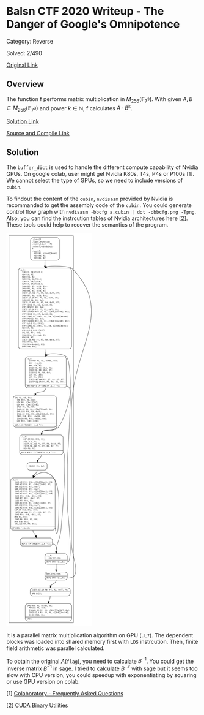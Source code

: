 # Balsn CTF 2020 Writeup - The Danger of Google's Omnipotence

Category: Reverse

Solved: 2/490

[Original Link](https://colab.research.google.com/drive/1GJOkWpFqG-RQvNHeNwQf2F8C6UFQF70C?usp=sharing)

## Overview

The function f performs matrix multiplication in $M_{256}(\mathbb{F}_{7^3})$. With given $A, B \in M_{256}(\mathbb{F}_{7^3})$ and power $k\in\mathbb{N}$, f calculates $A\cdot B^k$. 

[Solution Link](https://colab.research.google.com/drive/1VR2E7cAO_XBQRWkqma6HPpudjQY9HLmv?usp=sharing)

[Source and Compile Link](https://colab.research.google.com/drive/1MRo77IDvEJB3FkEivpme71y3g-24aCku?usp=sharing)

## Solution

The `buffer_dict` is used to handle the different compute capability of Nvidia GPUs. On google colab, user might get Nvidia K80s, T4s, P4s or P100s [1]. We cannot select the type of GPUs, so we need to include versions of `cubin`.

To findout the content of the `cubin`, `nvdisasm` provided by Nvidia is recommanded to get the assembly code of the `cubin`. You could generate control flow graph with `nvdisasm -bbcfg a.cubin | dot -obbcfg.png -Tpng`. Also, you can find the instrcution tables of Nvidia architectures here [2]. These tools could help to recover the semantics of the program.

![static/bbcfg.png](static/bbcfg.png)

It is a parallel matrix multiplication algorithm on GPU (`.L7`). The dependent blocks was loaded into shared memory first with `LDS` instrcution. Then, finite field arithmetic was parallel calculated. 

To obtain the original $A$(`flag`), you need to calculate $B^{-1}$. You could get the inverse matrix $B^{-1}$ in sage. I tried to calculate $B^{-k}$ with sage but it seems too slow with CPU version, you could speedup with exponentiating by squaring or use GPU version on colab.  

[1] [Colaboratory - Frequently Asked Questions](https://research.google.com/colaboratory/faq.html)

[2] [CUDA Binary Utilities](https://docs.nvidia.com/cuda/cuda-binary-utilities/index.html)
